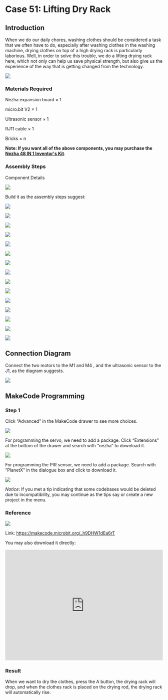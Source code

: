 # Case 51: Lifting Dry Rack

## Introduction

When we do our daily chores, washing clothes should be considered a task that we often have to do, especially after washing clothes in the washing machine, drying clothes on top of a high drying rack is particularly laborious. Well, in order to solve this trouble, we do a lifting drying rack here, which not only can help us save physical strength, but also give us the experience of the way that is getting changed from the technology.  

![](./images/51_1.png)

### Materials Required

Nezha expansion board × 1

micro:bit V2 × 1

Ultrasonic sensor × 1

RJ11 cable × 1

Bricks × n

**Note: If you want all of the above components, you may purchase the [Nezha 48 IN 1 Inventor's Kit](https://www.elecfreaks.com/nezha-inventor-s-kit-for-micro-bit-without-micro-bit-board.html)**.



### Assembly Steps

Component Details

![](./images/51_2.png)

Build it as the assembly steps suggest:

![](./images/51_3.png)

![](./images/51_4.png)

![](./images/51_5.png)

![](./images/51_6.png)

![](./images/51_7.png)

![](./images/51_8.png)

![](./images/51_9.png)

![](./images/51_10.png)

![](./images/51_11.png)

![](./images/51_12.png)

![](./images/51_13.png)

![](./images/51_14.png)

![](./images/51_15.png)

![](./images/51_16.png)

![](./images/51_17.png)

## Connection Diagram

Connect the two motors to the M1 and M4 , and the ultrasonic sensor to the J1, as the diagram suggests.

![](./images/51_18.png)


##  MakeCode Programming

### Step 1

Click “Advanced” in the MakeCode drawer to see more choices.



![](./images/49_10.png)



For programming the servo, we need to add a package. Click “Extensions” at the bottom of the drawer and search with “nezha” to download it.



![](./images/49_11.png)



For programming the PIR sensor, we need to add a package. Search with “PlanetX” in the dialogue box and click to download it.

![](./images/49_12.png)



*Notice*: If you met a tip indicating that some codebases would be deleted due to incompatibility, you may continue as the tips say or create a new project in the menu.

### Reference

![](./images/51_19.png)

Link: https://makecode.microbit.org/_h9DHW1dEa6rT

You may also download it directly:

<div style="position:relative;height:0;padding-bottom:70%;overflow:hidden;"><iframe style="position:absolute;top:0;left:0;width:100%;height:100%;" src="https://makecode.microbit.org/#pub:_h9DHW1dEa6rT" frameborder="0" sandbox="allow-popups allow-forms allow-scripts allow-same-origin"></iframe></div>

### Result

When we want to dry the clothes, press the A button, the drying rack will drop, and when the clothes rack is placed on the drying rod, the drying rack will automatically rise.
